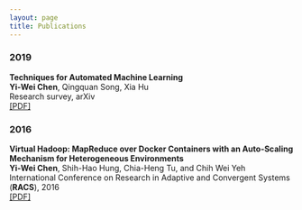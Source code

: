 ```yaml
---
layout: page
title: Publications
---
```



<h3>
    <a name='2019'></a> 2019
</h3>
<div class="media">
    <div class="media-body">
       <p class="media-heading">
          <strong>Techniques for Automated Machine Learning</strong><br />
          <b>Yi-Wei Chen</b>, Qingquan Song, Xia Hu<br />
          Research survey, arXiv<br />
          <a href="https://arxiv.org/pdf/1907.08908.pdf">[PDF]<br />
       </p>
    </div>
</div>
<h3>
    <a name='2016'></a> 2016
</h3>
<div class="media">
    <div class="media-body">
       <p class="media-heading">
          <strong>Virtual Hadoop: MapReduce over Docker Containers with an Auto-Scaling Mechanism for Heterogeneous Environments</strong><br />
          <b>Yi-Wei Chen</b>, Shih-Hao Hung, Chia-Heng Tu, and Chih Wei Yeh<br />
          International Conference on Research in Adaptive and Convergent Systems (<strong>RACS</strong>), 2016 <br />
          <a href="https://dl.acm.org/citation.cfm?id=2987408">[PDF]</a><br />
       </p>
    </div>
</div>

